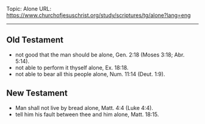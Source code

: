 Topic: Alone
URL: https://www.churchofjesuschrist.org/study/scriptures/tg/alone?lang=eng

---

## Old Testament

- not good that the man should be alone, Gen. 2:18 (Moses 3:18; Abr. 5:14).
- not able to perform it thyself alone, Ex. 18:18.
- not able to bear all this people alone, Num. 11:14 (Deut. 1:9).

## New Testament

- Man shall not live by bread alone, Matt. 4:4 (Luke 4:4).
- tell him his fault between thee and him alone, Matt. 18:15.


